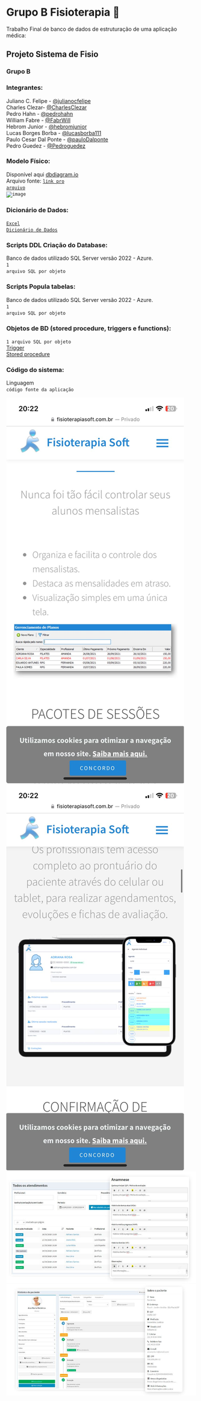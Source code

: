 # Grupo B Fisioterapia 🔪
Trabalho Final de banco de dados de estruturação de uma aplicação médica:


## Projeto Sistema de Fisio

### Grupo B

### Integrantes:
Juliano C. Felipe - [@julianocfelipe](https://github.com/julianocfelipe)<br>
Charles Clezar- [@CharlesClezar](https://github.com/julianocfelipe)<br>
Pedro Hahn - [@pedrohahn](https://github.com/pedrohahn)<br>
William Fabre - [@FabrWill](https://github.com/FabrWill)<br>
Hebrom Junior - [@hebromjunior](https://github.com/hebromjunior)<br>
Lucas Borges Borba - [@lucasborba111](https://github.com/lucasborba111)<br>
Paulo Cesar Dal Ponte - [@pauloDalponte](https://github.com/pauloDalponte)<br>
Pedro Guedez - [@Pedroguedez](https://github.com/Pedroguedez)<br>

### Modelo Físico:
Disponível aqui [dbdiagram.io](https://dbdiagram.io/d/648b9d0d722eb774940d197b)<br>
Arquivo fonte: <code>[link pro arquivo](https://dbdiagram.io/d/6494d9d502bd1c4a5eeecf94)</code><br>
<code>![image](https://github.com/julianocfelipe/db-fisioterapia/assets/129686037/fc615042-bd2e-4fc1-8e86-35bf68f91a49)
</code>
  
### Dicionário de Dados:
<code>[Excel Dicionário de Dados](https://docs.google.com/spreadsheets/d/1phXG6EE9C7zEvXPEoYZQyaawydbmM0zH2jhMTZtDY78/edit#gid=1087835131)</code>

### Scripts DDL Criação do Database:
Banco de dados utilizado SQL Server versão 2022 - Azure.<br>
<code>1 arquivo SQL por objeto</code>

### Scripts Popula tabelas:
Banco de dados utilizado SQL Server versão 2022 - Azure.<br>
<code>1 arquivo SQL por objeto</code>

### Objetos de BD (stored procedure, triggers e functions):
<code>1 arquivo SQL por objeto</code> <br>
  [Trigger](TRIGGER.sql) <br>
  [Stored procedure](get_top_consultas_com_maiores_gastos.sql)<br>
### Código do sistema:
Linguagem <br>
<code>código fonte da aplicação</code>

![exemplo](images/1.jpg)
![exemplo](images/2.jpg)
![exemplo](images/3.jpg)
![exemplo](images/4.jpg)
